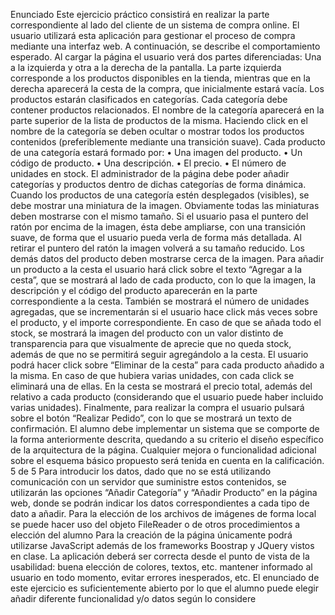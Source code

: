 Enunciado
Este ejercicio práctico consistirá en realizar la parte correspondiente al lado del cliente de un
sistema de compra online. El usuario utilizará esta aplicación para gestionar el proceso de compra
mediante una interfaz web. A continuación, se describe el comportamiento esperado.
Al cargar la página el usuario verá dos partes diferenciadas: Una a la izquierda y otra a la
derecha de la pantalla. La parte izquierda corresponde a los productos disponibles en la tienda,
mientras que en la derecha aparecerá la cesta de la compra, que inicialmente estará vacía.
Los productos estarán clasificados en categorías. Cada categoría debe contener productos
relacionados. El nombre de la categoría aparecerá en la parte superior de la lista de productos de la
misma. Haciendo click en el nombre de la categoría se deben ocultar o mostrar todos los productos
contenidos (preferiblemente mediante una transición suave).
Cada producto de una categoría estará formado por:
• Una imagen del producto.
• Un código de producto.
• Una descripción.
• El precio.
• El número de unidades en stock.
El administrador de la página debe poder añadir categorías y productos dentro de dichas
categorías de forma dinámica.
Cuando los productos de una categoría estén desplegados (visibles), se debe mostrar una
miniatura de la imagen. Obviamente todas las miniaturas deben mostrarse con el mismo tamaño. Si
el usuario pasa el puntero del ratón por encima de la imagen, ésta debe ampliarse, con una
transición suave, de forma que el usuario pueda verla de forma más detallada. Al retirar el puntero
del ratón la imagen volverá a su tamaño reducido. Los demás datos del producto deben mostrarse
cerca de la imagen.
Para añadir un producto a la cesta el usuario hará click sobre el texto “Agregar a la cesta”,
que se mostrará al lado de cada producto, con lo que la imagen, la descripción y el código del
producto aparecerán en la parte correspondiente a la cesta. También se mostrará el número de
unidades agregadas, que se incrementarán si el usuario hace click más veces sobre el producto, y el
importe correspondiente. En caso de que se añada todo el stock, se mostrará la imagen del producto
con un valor distinto de transparencia para que visualmente de aprecie que no queda stock, además
de que no se permitirá seguir agregándolo a la cesta.
El usuario podrá hacer click sobre “Eliminar de la cesta” para cada producto añadido a la
misma. En caso de que hubiera varias unidades, con cada click se eliminará una de ellas.
En la cesta se mostrará el precio total, además del relativo a cada producto (considerando
que el usuario puede haber incluido varias unidades).
Finalmente, para realizar la compra el usuario pulsará sobre el botón “Realizar Pedido”, con lo
que se mostrará un texto de confirmación.
El alumno debe implementar un sistema que se comporte de la forma anteriormente descrita,
quedando a su criterio el diseño específico de la arquitectura de la página. Cualquier mejora o
funcionalidad adicional sobre el esquema básico propuesto será tenida en cuenta en la calificación.
5 de 5
Para introducir los datos, dado que no se está utilizando comunicación con un servidor que
suministre estos contenidos, se utilizarán las opciones “Añadir Categoría” y “Añadir Producto” en la
página web, donde se podrán indicar los datos correspondientes a cada tipo de dato a añadir. Para la
elección de los archivos de imágenes de forma local se puede hacer uso del objeto FileReader o de
otros procedimientos a elección del alumno
Para la creación de la página únicamente podrá utilizarse JavaScript además de los
frameworks Boostrap y JQuery vistos en clase.
La aplicación deberá ser correcta desde el punto de vista de la usabilidad: buena elección de
colores, textos, etc. mantener informado al usuario en todo momento, evitar errores inesperados, etc.
El enunciado de este ejercicio es suficientemente abierto por lo que el alumno puede elegir
añadir diferente funcionalidad y/o datos según lo considere
